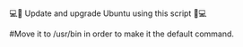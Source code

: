 💻📜 Update and upgrade Ubuntu using this script 📜💻


#Move it to /usr/bin in order to make it the default command. 
